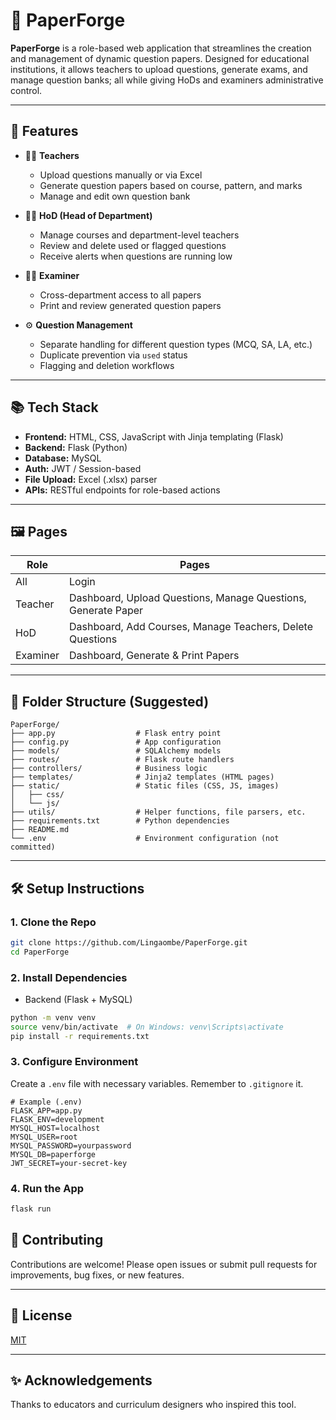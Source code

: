 # 📄 PaperForge

**PaperForge** is a role-based web application that streamlines the creation and management of dynamic question papers. Designed for educational institutions, it allows teachers to upload questions, generate exams, and manage question banks; all while giving HoDs and examiners administrative control.

---

## 🚀 Features

* 🧑‍🏫 **Teachers**

  * Upload questions manually or via Excel
  * Generate question papers based on course, pattern, and marks
  * Manage and edit own question bank

* 👩‍💼 **HoD (Head of Department)**

  * Manage courses and department-level teachers
  * Review and delete used or flagged questions
  * Receive alerts when questions are running low

* 🧑‍⚖️ **Examiner**

  * Cross-department access to all papers
  * Print and review generated question papers

* ⚙️ **Question Management**

  * Separate handling for different question types (MCQ, SA, LA, etc.)
  * Duplicate prevention via `used` status
  * Flagging and deletion workflows

---

## 📚 Tech Stack

* **Frontend:** HTML, CSS, JavaScript with Jinja templating (Flask)
* **Backend:** Flask (Python)
* **Database:** MySQL
* **Auth:** JWT / Session-based
* **File Upload:** Excel (.xlsx) parser
* **APIs:** RESTful endpoints for role-based actions

---

## 🖼️ Pages

| Role     | Pages                                                         |
| -------- | ------------------------------------------------------------- |
| All      | Login                                                         |
| Teacher  | Dashboard, Upload Questions, Manage Questions, Generate Paper |
| HoD      | Dashboard, Add Courses, Manage Teachers, Delete Questions     |
| Examiner | Dashboard, Generate & Print Papers                            |

---

## 📂 Folder Structure (Suggested)

```
PaperForge/
├── app.py                  # Flask entry point
├── config.py               # App configuration
├── models/                 # SQLAlchemy models
├── routes/                 # Flask route handlers
├── controllers/            # Business logic
├── templates/              # Jinja2 templates (HTML pages)
├── static/                 # Static files (CSS, JS, images)
│   ├── css/
│   └── js/
├── utils/                  # Helper functions, file parsers, etc.
├── requirements.txt        # Python dependencies
├── README.md
└── .env                    # Environment configuration (not committed)
```
---

## 🛠️ Setup Instructions

### 1. Clone the Repo
```bash
git clone https://github.com/Lingaombe/PaperForge.git
cd PaperForge
````

### 2. Install Dependencies

* Backend (Flask + MySQL)

```bash
python -m venv venv
source venv/bin/activate  # On Windows: venv\Scripts\activate
pip install -r requirements.txt
```

### 3. Configure Environment

Create a `.env` file with necessary variables. Remember to `.gitignore` it.

```env
# Example (.env)
FLASK_APP=app.py
FLASK_ENV=development
MYSQL_HOST=localhost
MYSQL_USER=root
MYSQL_PASSWORD=yourpassword
MYSQL_DB=paperforge
JWT_SECRET=your-secret-key
```

### 4. Run the App

```bash
flask run
```

## 🤝 Contributing

Contributions are welcome! Please open issues or submit pull requests for improvements, bug fixes, or new features.

---

## 📄 License

[MIT](LICENSE)

---

## ✨ Acknowledgements

Thanks to educators and curriculum designers who inspired this tool.
